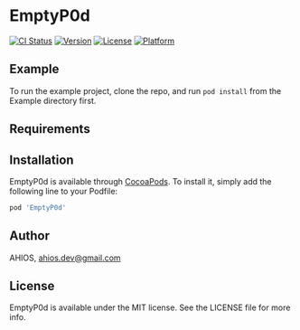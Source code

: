 # EmptyP0d

[![CI Status](http://img.shields.io/travis/AHIOS/EmptyP0d.svg?style=flat)](https://travis-ci.org/AHIOS/EmptyP0d)
[![Version](https://img.shields.io/cocoapods/v/EmptyP0d.svg?style=flat)](http://cocoapods.org/pods/EmptyP0d)
[![License](https://img.shields.io/cocoapods/l/EmptyP0d.svg?style=flat)](http://cocoapods.org/pods/EmptyP0d)
[![Platform](https://img.shields.io/cocoapods/p/EmptyP0d.svg?style=flat)](http://cocoapods.org/pods/EmptyP0d)

## Example

To run the example project, clone the repo, and run `pod install` from the Example directory first.

## Requirements

## Installation

EmptyP0d is available through [CocoaPods](http://cocoapods.org). To install
it, simply add the following line to your Podfile:

```ruby
pod 'EmptyP0d'
```

## Author

AHIOS, ahios.dev@gmail.com

## License

EmptyP0d is available under the MIT license. See the LICENSE file for more info.
